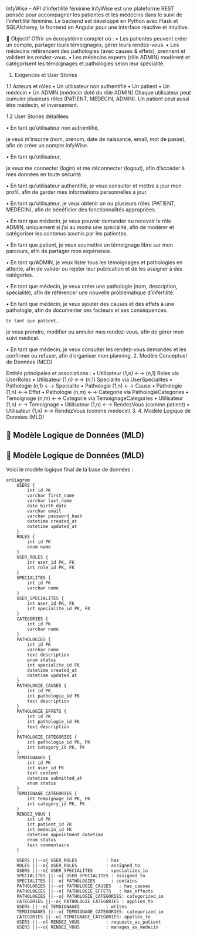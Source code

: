 InfyWise – API d’infertilité féminine
InfyWise est une plateforme REST pensée pour accompagner les patientes et les médecins dans le suivi de l’infertilité féminine.
Le backend est développé en Python avec Flask et SQLAlchemy, le frontend en Angular pour une interface réactive et intuitive.

🎯 Objectif
Offrir un écosystème complet où :
• 	Les patientes peuvent créer un compte, partager leurs témoignages, gérer leurs rendez-vous.
• 	Les médecins référencent des pathologies (avec causes & effets), prennent et valident les rendez-vous.
• 	Les médecins experts (rôle ADMIN) modèrent et catégorisent les témoignages et pathologies selon leur spécialité.

1. Exigences et User Stories

1.1 Acteurs et rôles
• 	Un utilisateur non authentifié
• 	Un patient
• 	Un médecin
• 	Un ADMIN (médecin doté du rôle ADMIN)
Chaque utilisateur peut cumuler plusieurs rôles (PATIENT, MEDECIN, ADMIN). Un patient peut aussi être médecin, et inversement.

1.2 User Stories détaillées

• 	En tant qu’utilisateur non authentifié,

je veux m’inscrire (nom, prénom, date de naissance, email, mot de passe),
afin de créer un compte InfyWise.

• 	En tant qu’utilisateur,

je veux me connecter (login) et me déconnecter (logout),
afin d’accéder à mes données en toute sécurité.

• 	En tant qu’utilisateur authentifié,
je veux consulter et mettre à jour mon profil,
afin de garder mes informations personnelles à jour.

• 	En tant qu’utilisateur,
je veux obtenir un ou plusieurs rôles (PATIENT, MEDECIN),
afin de bénéficier des fonctionnalités appropriées.

• 	En tant que médecin,
je veux pouvoir demander ou recevoir le rôle ADMIN,
uniquement si j’ai au moins une spécialité,
afin de modérer et catégoriser les contenus soumis par les patientes.

• 	En tant que patient,
je veux soumettre un témoignage libre sur mon parcours,
afin de partager mon expérience.

• 	En tant qu’ADMIN,
je veux lister tous les témoignages et pathologies en attente,
afin de valider ou rejeter leur publication et de les assigner à des catégories.

• 	En tant que médecin,
je veux créer une pathologie (nom, description, spécialité),
afin de référencer une nouvelle problématique d’infertilité.

• 	En tant que médecin,
je veux ajouter des causes et des effets à une pathologie,
afin de documenter ses facteurs et ses conséquences.

 	En tant que patient,
je veux prendre, modifier ou annuler mes rendez-vous,
afin de gérer mon suivi médical.

• 	En tant que médecin,
je veux consulter les rendez-vous demandés et les confirmer ou refuser,
afin d’organiser mon planning.
2. 
Modèle Conceptuel de Données (MCD)

Entités principales et associations :
• 	Utilisateur (1,n) ←→ (n,1) Roles via UserRoles
• 	Utilisateur (1,n) ←→ (n,1) Specialite via UserSpecialites
• 	Pathologie (n,1) ←→ Specialite
• 	Pathologie (1,n) ←→ Cause
• 	Pathologie (1,n) ←→ Effet
• 	Pathologie (n,m) ←→ Categorie via PathologieCategories
• 	Temoignage (n,m) ←→ Categorie via TemoignageCategories
• 	Utilisateur (1,n) ←→ Temoignage
• 	Utilisateur (1,n) ←→ RendezVous (comme patient)
• 	Utilisateur (1,n) ←→ RendezVous (comme medecin)
3. 
4. Modèle Logique de Données (MLD)
## 📌 Modèle Logique de Données (MLD)

## 📌 Modèle Logique de Données (MLD)

Voici le modèle logique final de la base de données :

```mermaid
erDiagram
    USERS {
        int id PK
        varchar first_name
        varchar last_name
        date birth_date
        varchar email
        varchar password_hash
        datetime created_at
        datetime updated_at
    }
    ROLES {
        int id PK
        enum name
    }
    USER_ROLES {
        int user_id PK, FK
        int role_id PK, FK
    }
    SPECIALITES {
        int id PK
        varchar name
    }
    USER_SPECIALITES {
        int user_id PK, FK
        int specialite_id PK, FK
    }
    CATEGORIES {
        int id PK
        varchar name
    }
    PATHOLOGIES {
        int id PK
        varchar name
        text description
        enum status
        int specialite_id FK
        datetime created_at
        datetime updated_at
    }
    PATHOLOGIE_CAUSES {
        int id PK
        int pathologie_id FK
        text description
    }
    PATHOLOGIE_EFFETS {
        int id PK
        int pathologie_id FK
        text description
    }
    PATHOLOGIE_CATEGORIES {
        int pathologie_id PK, FK
        int category_id PK, FK
    }
    TEMOIGNAGES {
        int id PK
        int user_id FK
        text content
        datetime submitted_at
        enum status
    }
    TEMOIGNAGE_CATEGORIES {
        int temoignage_id PK, FK
        int category_id PK, FK
    }
    RENDEZ_VOUS {
        int id PK
        int patient_id FK
        int medecin_id FK
        datetime appointment_datetime
        enum status
        text commentaire
    }

    USERS ||--o{ USER_ROLES           : has
    ROLES ||--o{ USER_ROLES           : assigned_to
    USERS ||--o{ USER_SPECIALITES     : specializes_in
    SPECIALITES ||--o{ USER_SPECIALITES : assigned_to
    SPECIALITES ||--o{ PATHOLOGIES      : contains
    PATHOLOGIES ||--o{ PATHOLOGIE_CAUSES   : has_causes
    PATHOLOGIES ||--o{ PATHOLOGIE_EFFETS   : has_effects
    PATHOLOGIES ||--o{ PATHOLOGIE_CATEGORIES: categorized_in
    CATEGORIES ||--o{ PATHOLOGIE_CATEGORIES : applies_to
    USERS ||--o{ TEMOIGNAGES          : writes
    TEMOIGNAGES ||--o{ TEMOIGNAGE_CATEGORIES: categorized_in
    CATEGORIES ||--o{ TEMOIGNAGE_CATEGORIES: applies_to
    USERS ||--o{ RENDEZ_VOUS          : requests_as_patient
    USERS ||--o{ RENDEZ_VOUS          : manages_as_medecin
